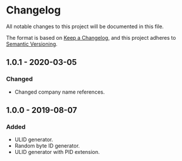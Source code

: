 # Changelog
All notable changes to this project will be documented in this file.

The format is based on [Keep a Changelog](https://keepachangelog.com/en/1.0.0/),
and this project adheres to [Semantic Versioning](https://semver.org/spec/v2.0.0.html).

## 1.0.1 - 2020-03-05
### Changed
- Changed company name references.

## 1.0.0 - 2019-08-07
### Added
- ULID generator.
- Random byte ID generator.
- ULID generator with PID extension.

[Unreleased]: https://github.com/ulrack/identifier/compare/1.0.1...HEAD
[1.0.1]: https://github.com/ulrack/identifier/compare/1.0.0...1.0.1
